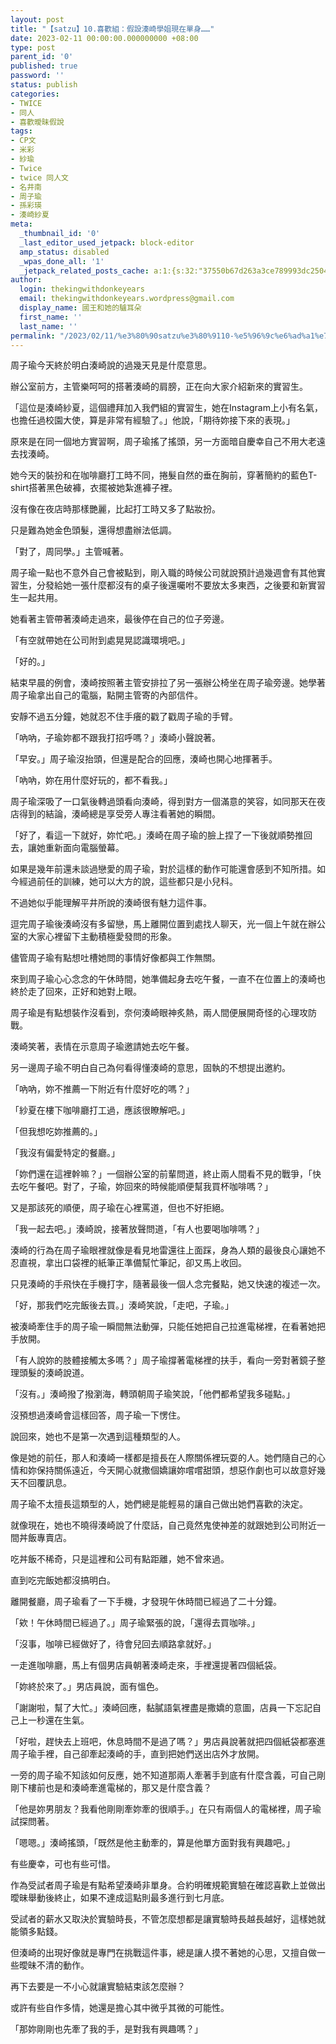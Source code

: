 ```yaml
---
layout: post
title: "【satzu】10.喜歡組：假設湊崎學姐現在單身……"
date: 2023-02-11 00:00:00.000000000 +08:00
type: post
parent_id: '0'
published: true
password: ''
status: publish
categories:
- TWICE
- 同人
- 喜歡曖昧假說
tags:
- CP文
- 米彩
- 紗瑜
- Twice
- twice 同人文
- 名井南
- 周子瑜
- 孫彩瑛
- 湊崎紗夏
meta:
  _thumbnail_id: '0'
  _last_editor_used_jetpack: block-editor
  amp_status: disabled
  _wpas_done_all: '1'
  _jetpack_related_posts_cache: a:1:{s:32:"37550b67d263a3ce789993dc25046c5f";a:2:{s:7:"expires";i:1736455048;s:7:"payload";a:6:{i:0;a:1:{s:2:"id";i:3488;}i:1;a:1:{s:2:"id";i:3447;}i:2;a:1:{s:2:"id";i:3556;}i:3;a:1:{s:2:"id";i:3560;}i:4;a:1:{s:2:"id";i:3483;}i:5;a:1:{s:2:"id";i:3522;}}}}
author:
  login: thekingwithdonkeyears
  email: thekingwithdonkeyears.wordpress@gmail.com
  display_name: 國王和她的驢耳朵
  first_name: ''
  last_name: ''
permalink: "/2023/02/11/%e3%80%90satzu%e3%80%9110-%e5%96%9c%e6%ad%a1%e7%b5%84%ef%bc%9a%e5%81%87%e8%a8%ad%e6%b9%8a%e5%b4%8e%e5%ad%b8%e5%a7%90%e7%8f%be%e5%9c%a8%e5%96%ae%e8%ba%ab/"
---
```


周子瑜今天終於明白湊崎說的過幾天見是什麼意思。

辦公室前方，主管樂呵呵的搭著湊崎的肩膀，正在向大家介紹新來的實習生。

「這位是湊崎紗夏，這個禮拜加入我們組的實習生，她在Instagram上小有名氣，也擔任過校園大使，算是非常有經驗了。」他說，「期待妳接下來的表現。」

原來是在同一個地方實習啊，周子瑜搖了搖頭，另一方面暗自慶幸自己不用大老遠去找湊崎。

她今天的裝扮和在咖啡廳打工時不同，捲髮自然的垂在胸前，穿著簡約的藍色T-shirt搭著黑色破褲，衣擺被她紮進褲子裡。

沒有像在夜店時那樣艷麗，比起打工時又多了點妝扮。

只是難為她金色頭髮，還得想盡辦法低調。

「對了，周同學。」主管喊著。

周子瑜一點也不意外自己會被點到，剛入職的時候公司就說預計過幾週會有其他實習生，分發給她一張什麼都沒有的桌子後還囑咐不要放太多東西，之後要和新實習生一起共用。

她看著主管帶著湊崎走過來，最後停在自己的位子旁邊。

「有空就帶她在公司附到處晃晃認識環境吧。」

「好的。」

結束早晨的例會，湊崎按照著主管安排拉了另一張辦公椅坐在周子瑜旁邊。她學著周子瑜拿出自己的電腦，點開主管寄的內部信件。

安靜不過五分鐘，她就忍不住手癢的戳了戳周子瑜的手臂。

「吶吶，子瑜妳都不跟我打招呼嗎？」湊崎小聲說著。

「早安。」周子瑜沒抬頭，但還是配合的回應，湊崎也開心地揮著手。

「吶吶，妳在用什麼好玩的，都不看我。」

周子瑜深吸了一口氣後轉過頭看向湊崎，得到對方一個滿意的笑容，如同那天在夜店得到的結論，湊崎總是享受旁人專注看著她的瞬間。

「好了，看這一下就好，妳忙吧。」湊崎在周子瑜的臉上捏了一下後就順勢推回去，讓她重新面向電腦螢幕。

如果是幾年前還未談過戀愛的周子瑜，對於這樣的動作可能還會感到不知所措。如今經過前任的訓練，她可以大方的說，這些都只是小兒科。

不過她似乎能理解平井所說的湊崎很有魅力這件事。

逗完周子瑜後湊崎沒有多留戀，馬上離開位置到處找人聊天，光一個上午就在辦公室的大家心裡留下主動積極愛發問的形象。

儘管周子瑜有點想吐槽她問的事情好像都與工作無關。

來到周子瑜心心念念的午休時間，她準備起身去吃午餐，一直不在位置上的湊崎也終於走了回來，正好和她對上眼。

周子瑜是有點想裝作沒看到，奈何湊崎眼神炙熱，兩人間便展開奇怪的心理攻防戰。

湊崎笑著，表情在示意周子瑜邀請她去吃午餐。

另一邊周子瑜不明白自己為何看得懂湊崎的意思，固執的不想提出邀約。

「吶吶，妳不推薦一下附近有什麼好吃的嗎？」

「紗夏在樓下咖啡廳打工過，應該很瞭解吧。」

「但我想吃妳推薦的。」

「我沒有偏愛特定的餐廳。」

「妳們還在這裡幹嘛？」一個辦公室的前輩問道，終止兩人間看不見的戰爭，「快去吃午餐吧。對了，子瑜，妳回來的時候能順便幫我買杯咖啡嗎？」

又是那該死的順便，周子瑜在心裡罵道，但也不好拒絕。

「我一起去吧。」湊崎說，接著放聲問道，「有人也要喝咖啡嗎？」

湊崎的行為在周子瑜眼裡就像是看見地雷還往上面踩，身為人類的最後良心讓她不忍直視，拿出口袋裡的紙筆正準備幫忙筆記，卻又馬上收回。

只見湊崎的手飛快在手機打字，隨著最後一個人念完餐點，她又快速的複述一次。

「好，那我們吃完飯後去買。」湊崎笑說，「走吧，子瑜。」

被湊崎牽住手的周子瑜一瞬間無法動彈，只能任她把自己拉進電梯裡，在看著她把手放開。

「有人說妳的肢體接觸太多嗎？」周子瑜撐著電梯裡的扶手，看向一旁對著鏡子整理頭髮的湊崎說道。

「沒有。」湊崎撥了撥瀏海，轉頭朝周子瑜笑說，「他們都希望我多碰點。」

沒預想過湊崎會這樣回答，周子瑜一下愣住。

說回來，她也不是第一次遇到這種類型的人。

像是她的前任，那人和湊崎一樣都是擅長在人際關係裡玩耍的人。她們隨自己的心情和妳保持關係遠近，今天開心就撒個嬌讓妳嚐嚐甜頭，想惡作劇也可以故意好幾天不回覆訊息。

周子瑜不太擅長這類型的人，她們總是能輕易的讓自己做出她們喜歡的決定。

就像現在，她也不曉得湊崎說了什麼話，自己竟然鬼使神差的就跟她到公司附近一間丼飯專賣店。

吃丼飯不稀奇，只是這裡和公司有點距離，她不曾來過。

直到吃完飯她都沒搞明白。

離開餐廳，周子瑜看了一下手機，才發現午休時間已經過了二十分鐘。

「欸！午休時間已經過了。」周子瑜緊張的說，「還得去買咖啡。」

「沒事，咖啡已經做好了，待會兒回去順路拿就好。」

一走進咖啡廳，馬上有個男店員朝著湊崎走來，手裡還提著四個紙袋。

「妳終於來了。」男店員說，面有慍色。

「謝謝啦，幫了大忙。」湊崎回應，黏膩語氣裡盡是撒嬌的意圖，店員一下忘記自己上一秒還在生氣。

「好啦，趕快去上班吧，休息時間不是過了嗎？」男店員說著就把四個紙袋都塞進周子瑜手裡，自己卻牽起湊崎的手，直到把她們送出店外才放開。

一旁的周子瑜不知該如何反應，她不知道那兩人牽著手到底有什麼含義，可自己剛剛下樓前也是和湊崎牽進電梯的，那又是什麼含義？

「他是妳男朋友？我看他剛剛牽妳牽的很順手。」在只有兩個人的電梯裡，周子瑜試探問著。

「嗯嗯。」湊崎搖頭，「既然是他主動牽的，算是他單方面對我有興趣吧。」

有些慶幸，可也有些可惜。

作為受試者周子瑜是有點希望湊崎非單身。合約明確規範實驗在確認喜歡上並做出曖昧舉動後終止，如果不達成這點則最多進行到七月底。

受試者的薪水又取決於實驗時長，不管怎麼想都是讓實驗時長越長越好，這樣她就能領多點錢。

但湊崎的出現好像就是專門在挑戰這件事，總是讓人摸不著她的心思，又擅自做一些曖昧不清的動作。

再下去要是一不小心就讓實驗結束該怎麼辦？

或許有些自作多情，她還是擔心其中微乎其微的可能性。

「那妳剛剛也先牽了我的手，是對我有興趣嗎？」
